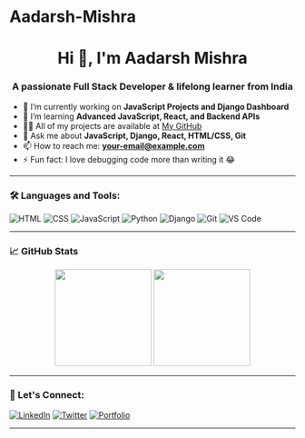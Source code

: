 # Aadarsh-Mishra
<h1 align="center">Hi 👋, I'm Aadarsh Mishra</h1>
<h3 align="center">A passionate Full Stack Developer & lifelong learner from India</h3>

- 🔭 I’m currently working on **JavaScript Projects and Django Dashboard**
- 🌱 I’m learning **Advanced JavaScript, React, and Backend APIs**
- 👨‍💻 All of my projects are available at [My GitHub](https://github.com/AadarshMishra)
- 💬 Ask me about **JavaScript, Django, React, HTML/CSS, Git**
- 📫 How to reach me: **your-email@example.com**
- ⚡ Fun fact: I love debugging code more than writing it 😂

---

### 🛠️ Languages and Tools:
![HTML](https://img.shields.io/badge/-HTML-E34F26?style=flat&logo=html5&logoColor=white)
![CSS](https://img.shields.io/badge/-CSS-1572B6?style=flat&logo=css3)
![JavaScript](https://img.shields.io/badge/-JavaScript-F7DF1E?style=flat&logo=javascript&logoColor=black)
![Python](https://img.shields.io/badge/-Python-3776AB?style=flat&logo=python)
![Django](https://img.shields.io/badge/-Django-092E20?style=flat&logo=django)
![Git](https://img.shields.io/badge/-Git-F05032?style=flat&logo=git)
![VS Code](https://img.shields.io/badge/-VS%20Code-007ACC?style=flat&logo=visual-studio-code)

---

### 📈 GitHub Stats
<p align="center">
  <img src="https://github-readme-stats.vercel.app/api?username=AadarshMishra&show_icons=true&theme=radical" height="170"/>
  <img src="https://github-readme-stats.vercel.app/api/top-langs/?username=AadarshMishra&layout=compact&theme=radical" height="170"/>
</p>

---

### 🔗 Let's Connect:
[![LinkedIn](https://img.shields.io/badge/-LinkedIn-0A66C2?style=flat&logo=linkedin&logoColor=white)](https://www.linkedin.com/in/your-link/)
[![Twitter](https://img.shields.io/badge/-Twitter-1DA1F2?style=flat&logo=twitter&logoColor=white)](https://twitter.com/yourhandle)
[![Portfolio](https://img.shields.io/badge/-Portfolio-12100E?style=flat&logo=github&logoColor=white)](https://yourportfolio.com)

---
